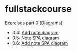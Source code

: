 # fullstackcourse
Exercises part 0 (Diagrams)
- 0.4: [Add note diagram](https://www.websequencediagrams.com/cgi-bin/cdraw?lz=YnJvd3Nlci0-c2VydmVyOiBIVFRQIFBPU1QgaHR0cHM6Ly9zdHVkaWVzLmNzLmhlbHNpbmtpLmZpL2V4YW1wbGVhcHAvbmV3X25vdGUKAD8GLS0-AFAHOiBIVE1MLWNvZGUKAFQWR0UAPC1vdGVzAAVhbWFpbi5jcwBVFAASCQAfSWoAThlqcwoKbm90ZSBvdmVyIACCSggAgkAIIHN0YXJ0cyBleGVjdXRpbmcganMAgmMGdGhhdCByZXF1ZXN0cyBKU09OIGRhdGEgZnJvbSAAg2EGIAplbmQgAIMuBQCCU0VkYXRhLmpzb24Ag28TW3sgY29udGVudDogIkhUTUwgaXMgZWFzeSIsIGRhdGU6ICIyMDE5LTA1LTIzIiB9LCAuLi5dAIFeHQCBbgZlcyB0aGUgZXZlbnQgaGFuZGxlcgCBdQhuZGVycwCBXAVzIHRvIGRpc3BsYXkAgWwK&s=default)
- 0.5: [Note SPA diagram](https://www.websequencediagrams.com/cgi-bin/cdraw?lz=YnJvd3Nlci0-c2VydmVyOiBIVFRQIFBPU1QgaHR0cHM6Ly9zdHVkaWVzLmNzLmhlbHNpbmtpLmZpL2V4YW1wbGVhcHAvbmV3X25vdGVfc3BhCgBDBi0tPgBUBzogSlNPTiBtZXNzYWdlIGNyZWF0ZWQK&s=default)
- 0.6: [Add note SPA diagram](https://www.websequencediagrams.com/cgi-bin/cdraw?lz=YnJvd3Nlci0-c2VydmVyOiBIVFRQIEdFVCBodHRwczovL3N0dWRpZXMuY3MuaGVsc2lua2kuZmkvZXhhbXBsZWFwcC9zcGEKADkGLS0-AEoHOiBIVE1MLWNvZGUKACBEbWFpbi5jc3MAVhMAEgkAgQVHLmoATRlqcwoKbm90ZSBvdmVyIACBYwgAgVkIIHN0YXJ0cyBleGVjdXRpbmcganMAgXwGdGhhdCByZXF1ZXN0cyBKU09OIGRhdGEgZnJvbSAAgnQGCmVuZCBub3RlCgCBa0VkYXRhLmpzb24AgwcTW3sgY29udGVudDogIkhUTUwgaXMgZWFzeSIsIGRhdGU6ICIyMDE5LTA1LTIzIiB9LCAuLi5dAIFdHQCBbQZlcyB0aGUgZXZlbnQgaGFuZGxlcgCBdAhuZGVycwCBXAVzIHRvIGRpc3BsYXkAgWsL&s=default)
